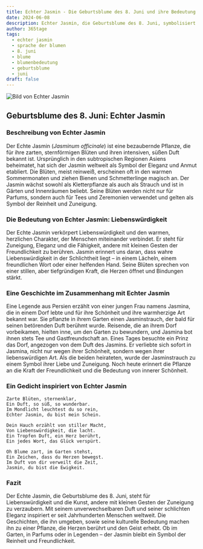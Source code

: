 ```yaml
---
title: Echter Jasmin - Die Geburtsblume des 8. Juni und ihre Bedeutung
date: 2024-06-08
description: Echter Jasmin, die Geburtsblume des 8. Juni, symbolisiert Liebenswürdigkeit. Erfahre mehr über ihre Geschichte, Bedeutung und Symbolik in der Sprache der Blumen.
author: 365tage
tags:
  - echter jasmin
  - sprache der blumen
  - 8. juni
  - blume
  - blumenbedeutung
  - geburtsblume
  - juni
draft: false
---
```


![Bild von Echter Jasmin](https://cdn.pixabay.com/photo/2020/06/06/15/48/scent-of-jasmine-5267072_640.jpg#center)


## Geburtsblume des 8. Juni: Echter Jasmin

### Beschreibung von Echter Jasmin

Der Echte Jasmin (_Jasminum officinale_) ist eine bezaubernde Pflanze, die für ihre zarten, sternförmigen Blüten und ihren intensiven, süßen Duft bekannt ist. Ursprünglich in den subtropischen Regionen Asiens beheimatet, hat sich der Jasmin weltweit als Symbol der Eleganz und Anmut etabliert. Die Blüten, meist reinweiß, erscheinen oft in den warmen Sommermonaten und ziehen Bienen und Schmetterlinge magisch an. Der Jasmin wächst sowohl als Kletterpflanze als auch als Strauch und ist in Gärten und Innenräumen beliebt. Seine Blüten werden nicht nur für Parfums, sondern auch für Tees und Zeremonien verwendet und gelten als Symbol der Reinheit und Zuneigung.

### Die Bedeutung von Echter Jasmin: Liebenswürdigkeit

Der Echte Jasmin verkörpert Liebenswürdigkeit und den warmen, herzlichen Charakter, der Menschen miteinander verbindet. Er steht für Zuneigung, Eleganz und die Fähigkeit, andere mit kleinen Gesten der Freundlichkeit zu berühren. Jasmin erinnert uns daran, dass wahre Liebenswürdigkeit in der Schlichtheit liegt – in einem Lächeln, einem freundlichen Wort oder einer helfenden Hand. Seine Blüten sprechen von einer stillen, aber tiefgründigen Kraft, die Herzen öffnet und Bindungen stärkt.

### Eine Geschichte im Zusammenhang mit Echter Jasmin

Eine Legende aus Persien erzählt von einer jungen Frau namens Jasmina, die in einem Dorf lebte und für ihre Schönheit und ihre warmherzige Art bekannt war. Sie pflanzte in ihrem Garten einen Jasminstrauch, der bald für seinen betörenden Duft berühmt wurde. Reisende, die an ihrem Dorf vorbeikamen, hielten inne, um den Garten zu bewundern, und Jasmina bot ihnen stets Tee und Gastfreundschaft an. Eines Tages besuchte ein Prinz das Dorf, angezogen von dem Duft des Jasmins. Er verliebte sich sofort in Jasmina, nicht nur wegen ihrer Schönheit, sondern wegen ihrer liebenswürdigen Art. Als die beiden heirateten, wurde der Jasminstrauch zu einem Symbol ihrer Liebe und Zuneigung. Noch heute erinnert die Pflanze an die Kraft der Freundlichkeit und die Bedeutung von innerer Schönheit.

### Ein Gedicht inspiriert von Echter Jasmin

```
Zarte Blüten, sternenklar,  
Ein Duft, so süß, so wunderbar.  
Im Mondlicht leuchtest du so rein,  
Echter Jasmin, du bist mein Schein.  

Dein Hauch erzählt von stiller Macht,  
Von Liebenswürdigkeit, die lacht.  
Ein Tropfen Duft, ein Herz berührt,  
Ein jedes Wort, das Glück verspürt.  

Oh Blume zart, im Garten stehst,  
Ein Zeichen, dass du Herzen bewegst.  
Im Duft von dir verweilt die Zeit,  
Jasmin, du bist die Ewigkeit.  
```

### Fazit

Der Echte Jasmin, die Geburtsblume des 8. Juni, steht für Liebenswürdigkeit und die Kunst, andere mit kleinen Gesten der Zuneigung zu verzaubern. Mit seinem unverwechselbaren Duft und seiner schlichten Eleganz inspiriert er seit Jahrhunderten Menschen weltweit. Die Geschichten, die ihn umgeben, sowie seine kulturelle Bedeutung machen ihn zu einer Pflanze, die Herzen berührt und den Geist erhebt. Ob im Garten, in Parfums oder in Legenden – der Jasmin bleibt ein Symbol der Reinheit und Freundlichkeit.